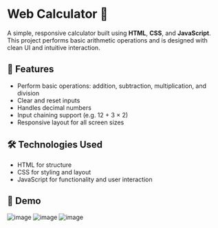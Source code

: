 # Web Calculator 🧮

A simple, responsive calculator built using **HTML**, **CSS**, and **JavaScript**. This project performs basic arithmetic operations and is designed with clean UI and intuitive interaction.

## 🚀 Features

- Perform basic operations: addition, subtraction, multiplication, and division
- Clear and reset inputs
- Handles decimal numbers
- Input chaining support (e.g. 12 + 3 × 2)
- Responsive layout for all screen sizes

## 🛠️ Technologies Used

- HTML for structure
- CSS for styling and layout
- JavaScript for functionality and user interaction

## 📸 Demo

![image](https://github.com/user-attachments/assets/d3af9649-ee45-4490-aac4-cfd650c135af)
![image](https://github.com/user-attachments/assets/4ad53b0f-6ff5-4eb6-9cc3-ab3280a2f3ed)
![image](https://github.com/user-attachments/assets/4f0fa5c8-f533-4bc9-b312-40f9c76c99d0)
